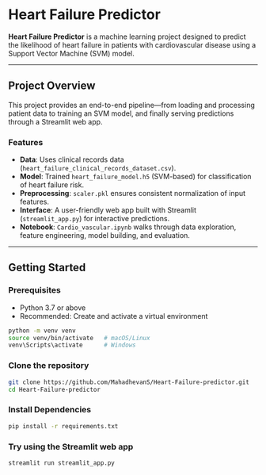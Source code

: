 # Heart Failure Predictor

**Heart Failure Predictor** is a machine learning project designed to predict the likelihood of heart failure in patients with cardiovascular disease using a Support Vector Machine (SVM) model.

---

##  Project Overview

This project provides an end-to-end pipeline—from loading and processing patient data to training an SVM model, and finally serving predictions through a Streamlit web app.

###  Features

- **Data**: Uses clinical records data (`heart_failure_clinical_records_dataset.csv`).
- **Model**: Trained `heart_failure_model.h5` (SVM-based) for classification of heart failure risk.
- **Preprocessing**: `scaler.pkl` ensures consistent normalization of input features.
- **Interface**: A user-friendly web app built with Streamlit (`streamlit_app.py`) for interactive predictions.
- **Notebook**: `Cardio_vascular.ipynb` walks through data exploration, feature engineering, model building, and evaluation.

---

##  Getting Started

### Prerequisites

- Python 3.7 or above
- Recommended: Create and activate a virtual environment

```bash
python -m venv venv
source venv/bin/activate   # macOS/Linux
venv\Scripts\activate      # Windows
```
### Clone the repository
```bash
git clone https://github.com/MahadhevanS/Heart-Failure-predictor.git
cd Heart-Failure-predictor
```
### Install Dependencies
```bash
pip install -r requirements.txt
```

### Try using the Streamlit web app 
```bash
streamlit run streamlit_app.py
```
